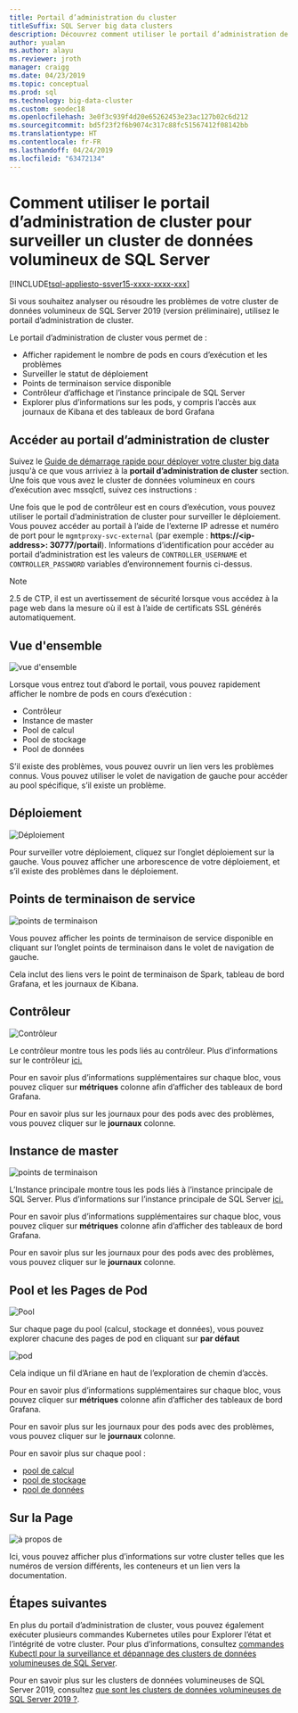 ```yaml
---
title: Portail d’administration du cluster
titleSuffix: SQL Server big data clusters
description: Découvrez comment utiliser le portail d’administration de cluster pour surveiller les clusters de données volumineuses de SQL Server 2019 (version préliminaire).
author: yualan
ms.author: alayu
ms.reviewer: jroth
manager: craigg
ms.date: 04/23/2019
ms.topic: conceptual
ms.prod: sql
ms.technology: big-data-cluster
ms.custom: seodec18
ms.openlocfilehash: 3e0f3c939f4d20e65262453e23ac127b02c6d212
ms.sourcegitcommit: bd5f23f2f6b9074c317c88fc51567412f08142bb
ms.translationtype: HT
ms.contentlocale: fr-FR
ms.lasthandoff: 04/24/2019
ms.locfileid: "63472134"
---
```

# <a name="how-to-use-the-cluster-administration-portal-to-monitor-a-sql-server-big-data-cluster"></a>Comment utiliser le portail d’administration de cluster pour surveiller un cluster de données volumineux de SQL Server

[!INCLUDE[tsql-appliesto-ssver15-xxxx-xxxx-xxx](../includes/tsql-appliesto-ssver15-xxxx-xxxx-xxx.md)]

Si vous souhaitez analyser ou résoudre les problèmes de votre cluster de données volumineux de SQL Server 2019 (version préliminaire), utilisez le portail d’administration de cluster.

Le portail d’administration de cluster vous permet de :
- Afficher rapidement le nombre de pods en cours d’exécution et les problèmes
- Surveiller le statut de déploiement
- Points de terminaison service disponible
- Contrôleur d’affichage et l’instance principale de SQL Server
- Explorer plus d’informations sur les pods, y compris l’accès aux journaux de Kibana et des tableaux de bord Grafana

## <a name="access-the-cluster-administration-portal"></a>Accéder au portail d’administration de cluster

Suivez le [Guide de démarrage rapide pour déployer votre cluster big data](quickstart-big-data-cluster-deploy.md) jusqu'à ce que vous arriviez à la **portail d’administration de cluster** section. Une fois que vous avez le cluster de données volumineux en cours d’exécution avec mssqlctl, suivez ces instructions :

Une fois que le pod de contrôleur est en cours d’exécution, vous pouvez utiliser le portail d’administration de cluster pour surveiller le déploiement. Vous pouvez accéder au portail à l’aide de l’externe IP adresse et numéro de port pour le `mgmtproxy-svc-external` (par exemple : **https://\<ip-address\>: 30777/portail**). Informations d’identification pour accéder au portail d’administration est les valeurs de `CONTROLLER_USERNAME` et `CONTROLLER_PASSWORD` variables d’environnement fournis ci-dessus.

> [!NOTE]
> 2.5 de CTP, il est un avertissement de sécurité lorsque vous accédez à la page web dans la mesure où il est à l’aide de certificats SSL générés automatiquement.

## <a name="overview"></a>Vue d'ensemble

![vue d'ensemble](./media/cluster-admin-portal/portal-overview.png)

Lorsque vous entrez tout d’abord le portail, vous pouvez rapidement afficher le nombre de pods en cours d’exécution :
- Contrôleur
- Instance de master
- Pool de calcul
- Pool de stockage
- Pool de données

S’il existe des problèmes, vous pouvez ouvrir un lien vers les problèmes connus. Vous pouvez utiliser le volet de navigation de gauche pour accéder au pool spécifique, s’il existe un problème.

## <a name="deployment"></a>Déploiement

![Déploiement](./media/cluster-admin-portal/portal-deployment.png)

Pour surveiller votre déploiement, cliquez sur l’onglet déploiement sur la gauche. Vous pouvez afficher une arborescence de votre déploiement, et s’il existe des problèmes dans le déploiement.

## <a name="service-endpoints"></a>Points de terminaison de service

![points de terminaison](./media/cluster-admin-portal/portal-endpoints.png)

Vous pouvez afficher les points de terminaison de service disponible en cliquant sur l’onglet points de terminaison dans le volet de navigation de gauche.

Cela inclut des liens vers le point de terminaison de Spark, tableau de bord Grafana, et les journaux de Kibana.

## <a name="controller"></a>Contrôleur

![Contrôleur](./media/cluster-admin-portal/portal-controller.png)

Le contrôleur montre tous les pods liés au contrôleur. Plus d’informations sur le contrôleur [ici.](concept-controller.md)

Pour en savoir plus d’informations supplémentaires sur chaque bloc, vous pouvez cliquer sur **métriques** colonne afin d’afficher des tableaux de bord Grafana.

Pour en savoir plus sur les journaux pour des pods avec des problèmes, vous pouvez cliquer sur le **journaux** colonne.

## <a name="master-instance"></a>Instance de master

![points de terminaison](./media/cluster-admin-portal/portal-master.png)

L’Instance principale montre tous les pods liés à l’instance principale de SQL Server. Plus d’informations sur l’instance principale de SQL Server [ici.](concept-master-instance.md)

Pour en savoir plus d’informations supplémentaires sur chaque bloc, vous pouvez cliquer sur **métriques** colonne afin d’afficher des tableaux de bord Grafana.

Pour en savoir plus sur les journaux pour des pods avec des problèmes, vous pouvez cliquer sur le **journaux** colonne.

## <a name="pool-and-pod-pages"></a>Pool et les Pages de Pod

![Pool](./media/cluster-admin-portal/portal-data-pool.png)

Sur chaque page du pool (calcul, stockage et données), vous pouvez explorer chacune des pages de pod en cliquant sur **par défaut**

![pod](./media/cluster-admin-portal/portal-data-default-pool.png)

Cela indique un fil d’Ariane en haut de l’exploration de chemin d’accès.

Pour en savoir plus d’informations supplémentaires sur chaque bloc, vous pouvez cliquer sur **métriques** colonne afin d’afficher des tableaux de bord Grafana.

Pour en savoir plus sur les journaux pour des pods avec des problèmes, vous pouvez cliquer sur le **journaux** colonne.

Pour en savoir plus sur chaque pool :
- [pool de calcul](concept-compute-pool.md)
- [pool de stockage](concept-storage-pool.md)
- [pool de données](concept-data-pool.md)

## <a name="about-page"></a>Sur la Page

![à propos de](./media/cluster-admin-portal/portal-about.png)

Ici, vous pouvez afficher plus d’informations sur votre cluster telles que les numéros de version différents, les conteneurs et un lien vers la documentation.

## <a name="next-steps"></a>Étapes suivantes

En plus du portail d’administration de cluster, vous pouvez également exécuter plusieurs commandes Kubernetes utiles pour Explorer l’état et l’intégrité de votre cluster. Pour plus d’informations, consultez [commandes Kubectl pour la surveillance et dépannage des clusters de données volumineuses de SQL Server](cluster-troubleshooting-commands.md).

Pour en savoir plus sur les clusters de données volumineuses de SQL Server 2019, consultez [que sont les clusters de données volumineuses de SQL Server 2019 ?](big-data-cluster-overview.md).
